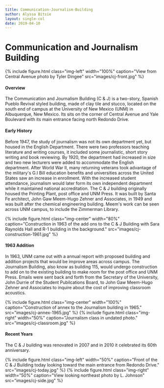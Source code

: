 ```yaml
---
title: Communication-Journalism-Building
author: Alyssa Bitsie
layout: single-col
date: 2019-04-10
---
```



# Communication and Journalism Building

{% include figure.html class="img-left" width="100%" caption="View from Central Avenue photo by Tyler Dingee" src="images/cj-front.jpg" %}
#### Overview
The Communication and Journalism Building (C & J) is a two-story, Spanish Pueblo Revival styled building, made of clay tile and stucco, located on the south end of campus at the University of New Mexico (UNM) in Albuquerque, New Mexico. Its sits on the corner of Central Avenue and Yale Boulevard with its main entrance facing north Redondo Drive.


#### Early History
Before 1947, the study of journalism was not its own department yet, but housed in the English Department. There were two professors teaching literature and writing courses, it included some journalistic, short story writing and book reviewing. By 1920, the department had increased in size and two new lecturers were added to accommodate the English department. After World War II, many returning veterans took advantage of the military's G.I Bill education benefits and universities across the United States saw an increase in enrollment. With the increased student attendance, journalism would later form its own independent department while it maintained national accreditation. The C & J building originally housed the Printing Plant, post office and UNM Press. It was built by Santa Fe architect, John Gaw Meem-Hugo Zehner and Associates, in 1949 and was built after the chemical engineering building. Meem's work can be seen across UNM campus, to include the Zimmerman Library. 


{% include figure.html class="img-center" width="80%" caption="Construction in 1963 of the add ons to the C & J Building with Sara Raynolds Hall and R-1 building in the background." src="images/cj-construction-1961.jpg" %}
#### 1963 Addition
In 1963, UNM came out with a annual report with proposed building and addition projects that would be improve areas across campus. The Journalism Building, also know as building 115, would undergo construction to add on to the existing building to make room for the post office and UNM Press.
Emails were sent back and forth from the Secretary of the University, John Durrie of the Student Pubilcations Board, to John Gaw Meem-Hugo Zehner and Associates to inquire about the cost of improving classroom acoustics. 


{% include figure.html class="img-center" width="100%" caption="Construction of annex to the Journalism building in 1965." src="images/cj-annex-1965.jpg" %}
{% include figure.html class="img-right" width="50%" caption="Journalism class in undated photo." src="images/cj-classroom.jpg" %}


#### Recent Years
The C & J building was renovated in 2007 and in 2010 it celebrated its 60th anniversary.  

{% include figure.html class="img-left" width="50%" caption="Front of the C & J Building today looking toward the main entrance from Redondo Drive." src="images/cj-today.jpg" %}
{% include figure.html class="img-right" width="50%" caption="View looking northeast photo by L. Johnson" src="images/cj-side.jpg" %}


